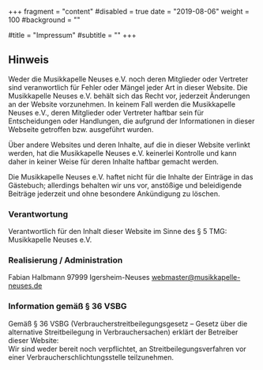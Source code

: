 +++
fragment = "content"
#disabled = true
date = "2019-08-06"
weight = 100
#background = ""

#title = "Impressum"
#subtitle = ""
+++
## Hinweis

Weder die Musikkapelle Neuses e.V. noch deren Mitglieder oder Vertreter sind veranwortlich für Fehler oder Mängel jeder
Art in dieser Website. Die Musikkapelle Neuses e.V. behält sich das Recht vor, jederzeit Änderungen an der Website
vorzunehmen. In keinem Fall werden die Musikkapelle Neuses e.V., deren Mitglieder oder Vertreter haftbar sein für
Entscheidungen oder Handlungen, die aufgrund der Informationen in dieser Webseite getroffen bzw. ausgeführt wurden.

Über andere Websites und deren Inhalte, auf die in dieser Website verlinkt werden, hat die Musikkapelle Neuses e.V.
keinerlei Kontrolle und kann daher in keiner Weise für deren Inhalte haftbar gemacht werden.

Die Musikkapelle Neuses e.V. haftet nicht für die Inhalte der Einträge in das Gästebuch; allerdings behalten wir uns
vor, anstößige und beleidigende Beiträge jederzeit und ohne besondere Ankündigung zu löschen.

### Verantwortung

Verantwortlich für den Inhalt dieser Website im Sinne des § 5 TMG:
Musikkapelle Neuses e.V.


### Realisierung / Administration

Fabian Halbmann
97999 Igersheim-Neuses
webmaster@musikkapelle-neuses.de


### Information gemäß § 36 VSBG

Gemäß § 36 VSBG (Verbraucherstreitbeilegungsgesetz – Gesetz über die alternative Streitbeilegung in Verbrauchersachen)
erklärt der Betreiber dieser Website:  
Wir sind weder bereit noch verpflichtet, an Streitbeilegungsverfahren vor einer Verbraucherschlichtungsstelle
teilzunehmen.